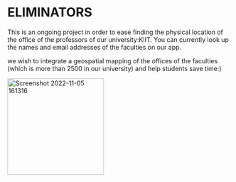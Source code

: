 # ELIMINATORS
This is an ongoing project in order to ease finding the physical location of the office of the professors of our university:KIIT. You can currently look up the names and email addresses of the faculties on our app. 

we wish to integrate a geospatial mapping of the offices of the faculties (which is more than 2500 in our university) and help students save time:)

  

<img width="217" alt="Screenshot 2022-11-05 161316" src="https://user-images.githubusercontent.com/96222354/200116104-7ace7737-520c-4c0d-a405-d5901b4e0802.png">
